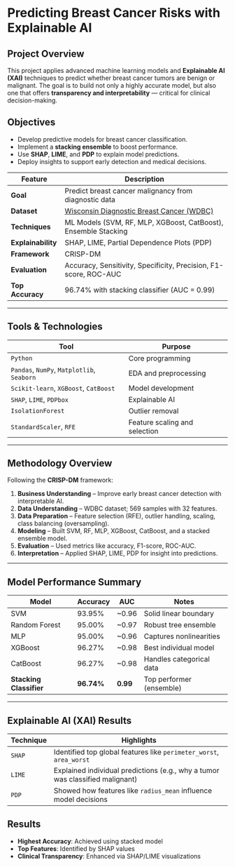 # Predicting Breast Cancer Risks with Explainable AI

## Project Overview

This project applies advanced machine learning models and **Explainable AI (XAI)** techniques to predict whether breast cancer tumors are benign or malignant. The goal is to build not only a highly accurate model, but also one that offers **transparency and interpretability** — critical for clinical decision-making.

## Objectives

- Develop predictive models for breast cancer classification.
- Implement a **stacking ensemble** to boost performance.
- Use **SHAP**, **LIME**, and **PDP** to explain model predictions.
- Deploy insights to support early detection and medical decisions.


| Feature | Description |
|--------|-------------|
|  **Goal** | Predict breast cancer malignancy from diagnostic data |
| **Dataset** | [Wisconsin Diagnostic Breast Cancer (WDBC)](https://archive.ics.uci.edu/ml/datasets/Breast+Cancer+Wisconsin+%28Diagnostic%29) |
| **Techniques** | ML Models (SVM, RF, MLP, XGBoost, CatBoost), Ensemble Stacking |
| **Explainability** | SHAP, LIME, Partial Dependence Plots (PDP) |
| **Framework** | CRISP-DM |
| **Evaluation** | Accuracy, Sensitivity, Specificity, Precision, F1-score, ROC-AUC |
| **Top Accuracy** | 96.74% with stacking classifier (AUC = 0.99) |
---


## Tools & Technologies

| Tool | Purpose |
|------|---------|
| `Python` | Core programming |
| `Pandas`, `NumPy`, `Matplotlib`, `Seaborn` | EDA and preprocessing |
| `Scikit-learn`, `XGBoost`, `CatBoost` | Model development |
| `SHAP`, `LIME`, `PDPbox` | Explainable AI |
| `IsolationForest` | Outlier removal |
| `StandardScaler`, `RFE` | Feature scaling and selection |


---

## Methodology Overview

Following the **CRISP-DM** framework:

1. **Business Understanding** – Improve early breast cancer detection with interpretable AI.
2. **Data Understanding** – WDBC dataset; 569 samples with 32 features.
3. **Data Preparation** – Feature selection (RFE), outlier handling, scaling, class balancing (oversampling).
4. **Modeling** – Built SVM, RF, MLP, XGBoost, CatBoost, and a stacked ensemble model.
5. **Evaluation** – Used metrics like accuracy, F1-score, ROC-AUC.
6. **Interpretation** – Applied SHAP, LIME, PDP for insight into predictions.

---

## Model Performance Summary

| Model | Accuracy | AUC | Notes |
|-------|----------|-----|-------|
| SVM | 93.95% | ~0.96 | Solid linear boundary |
| Random Forest | 95.00% | ~0.97 | Robust tree ensemble |
| MLP | 95.00% | ~0.96 | Captures nonlinearities |
| XGBoost | 96.27% | ~0.98 | Best individual model |
| CatBoost | 96.27% | ~0.98 | Handles categorical data |
| **Stacking Classifier** | **96.74%** | **0.99** | Top performer (ensemble) |

---

## Explainable AI (XAI) Results

| Technique | Highlights |
|----------|------------|
| `SHAP` | Identified top global features like `perimeter_worst`, `area_worst` |
| `LIME` | Explained individual predictions (e.g., why a tumor was classified malignant) |
| `PDP` | Showed how features like `radius_mean` influence model decisions |


## Results

- **Highest Accuracy**: Achieved using stacked model
- **Top Features**: Identified by SHAP values
- **Clinical Transparency**: Enhanced via SHAP/LIME visualizations
